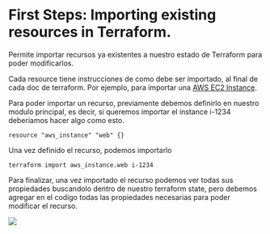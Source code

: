 
# First Steps: Importing existing resources in Terraform.

Permite importar recursos ya existentes a nuestro estado de Terraform para poder modificarlos.

Cada resource tiene instrucciones de como debe ser importado, al final de cada doc de terraform. Por ejemplo, para importar una <a href="https://www.terraform.io/docs/providers/aws/r/instance.html">AWS EC2 Instance</a>.

Para poder importar un recurso, previamente debemos definirlo en nuestro modulo principal, es decir, si queremos importar el instance i-1234 deberiamos hacer algo como esto.

````
resource "aws_instance" "web" {}
````
Una vez definido el recurso, podemos importarlo

```
terraform import aws_instance.web i-1234
```

Para finalizar, una vez importado el recurso podemos ver todas sus propiedades buscandolo dentro de nuestro terraform state, pero debemos agregar en el codigo todas las propiedades necesarias para poder modificar el recurso.


<image src="https://github.com/lpcalisi/cloudsec-workshop-iac/blob/master/terraform/6_importing_existing_resources/import_workflow.png">
